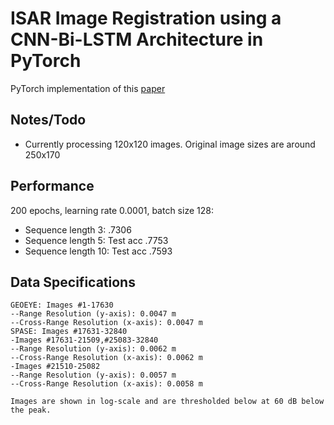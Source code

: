 # ISAR Image Registration using a CNN-Bi-LSTM Architecture in PyTorch
PyTorch implementation of this [paper](https://ieeexplore.ieee.org/document/9971386)

## Notes/Todo
- Currently processing 120x120 images. Original image sizes are around 250x170

## Performance
200 epochs, learning rate 0.0001, batch size 128:
- Sequence length 3: .7306
- Sequence length 5: Test acc .7753
- Sequence length 10: Test acc .7593


## Data Specifications
```
GEOEYE: Images #1-17630
--Range Resolution (y-axis): 0.0047 m
--Cross-Range Resolution (x-axis): 0.0047 m
SPASE: Images #17631-32840
-Images #17631-21509,#25083-32840
--Range Resolution (y-axis): 0.0062 m
--Cross-Range Resolution (x-axis): 0.0062 m
-Images #21510-25082
--Range Resolution (y-axis): 0.0057 m
--Cross-Range Resolution (x-axis): 0.0058 m

Images are shown in log-scale and are thresholded below at 60 dB below the peak.
```